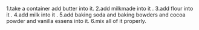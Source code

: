 1.take a container add butter into it.
2.add milkmade into it .
3.add flour into it .
4.add milk into it .
5.add baking soda and baking bowders and cocoa powder and vanilla essens into it.
6.mix all of it properly.